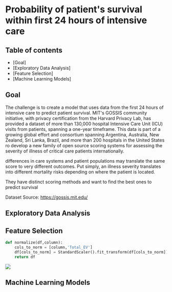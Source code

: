 # Probability of patient's survival within first 24 hours of intensive care 

## Table of contents
- [Goal]
- [Exploratory Data Analysis]
- [Feature Selection]
- [Machine Learning Models]

## Goal
The challenge is to create a model that uses data from the first 24 hours of intensive care to predict patient survival. MIT's GOSSIS community initiative, with privacy certification from the Harvard Privacy Lab, has provided a dataset of more than 130,000 hospital Intensive Care Unit (ICU) visits from patients, spanning a one-year timeframe. This data is part of a growing global effort and consortium spanning Argentina, Australia, New Zealand, Sri Lanka, Brazil, and more than 200 hospitals in the United States ro develop a new family of open source scoring systems for assessing the severity of illness of critical care patients internationally.

differences in care systems and patient populations may translate the same score to very different outcomes. Put simply, an illness severity translates into different mortality risks depending on where the patient is located. 

They have distinct scoring methods and want to find the best ones to predict survival

Dataset Source: https://gossis.mit.edu/


## Exploratory Data Analysis

## Feature Selection

```python
def normalize(df,column):
    cols_to_norm = [column,'Total_EV']
    df[cols_to_norm] = StandardScaler().fit_transform(df[cols_to_norm])
    return df
```

<img src="/visualizations/.png"/>

##  Machine Learning Models



